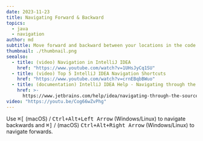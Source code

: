 ```yaml
---
date: 2023-11-23
title: Navigating Forward & Backward
topics:
  - java
  - navigation
author: md
subtitle: Move forward and backward between your locations in the code so you don't need to have tabs open.
thumbnail: ./thumbnail.png
seealso:
  - title: (video) Navigation in IntelliJ IDEA
    href: "https://www.youtube.com/watch?v=1UHsJyCq1SU"
  - title: (video) Top 5 IntelliJ IDEA Navigation Shortcuts
    href: "https://www.youtube.com/watch?v=crnEBqbBWuo"
  - title: (documentation) IntelliJ IDEA Help - Navigating through the source code
    href: >-
      https://www.jetbrains.com/help/idea/navigating-through-the-source-code.html
video: "https://youtu.be/Cog66wZvPhg"
---
```


Use <kbd>⌘\[</kbd> (macOS) / <kbd>Ctrl+Alt+Left Arrow</kbd> (Windows/Linux) to navigate backwards and <kbd>⌘\]</kbd> / (macOS) <kbd>Ctrl+Alt+Right Arrow</kbd> (Windows/Linux) to navigate forwards.
